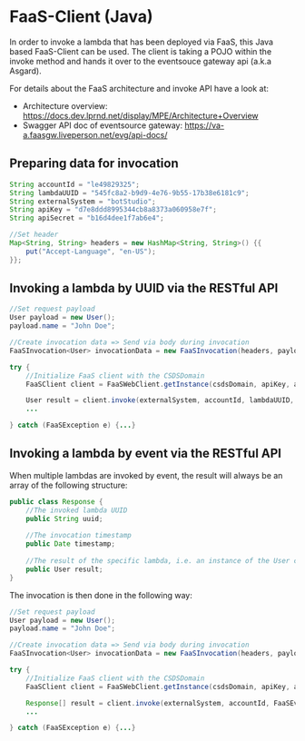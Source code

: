 # FaaS-Client (Java)
In order to invoke a lambda that has been deployed via FaaS, this Java based FaaS-Client can be used.
The client is taking a POJO within the invoke method and hands it over to the eventsouce gateway api (a.k.a Asgard).

For details about the FaaS architecture and invoke API have a look at:
* Architecture overview: https://docs.dev.lprnd.net/display/MPE/Architecture+Overview
* Swagger API doc of eventsource gateway: https://va-a.faasgw.liveperson.net/evg/api-docs/

## Preparing data for invocation
```java
String accountId = "le49829325";
String lambdaUUID = "545fc8a2-b9d9-4e76-9b55-17b38e6181c9";
String externalSystem = "botStudio";
String apiKey = "d7e8ddd8995344cb8a8373a060958e7f";
String apiSecret = "b16d4dee1f7ab6e4";

//Set header
Map<String, String> headers = new HashMap<String, String>() {{
    put("Accept-Language", "en-US");
}};
```

## Invoking a lambda by UUID via the RESTful API
```java
//Set request payload
User payload = new User();
payload.name = "John Doe";

//Create invocation data => Send via body during invocation
FaaSInvocation<User> invocationData = new FaaSInvocation(headers, payload);

try {
    //Initialize FaaS client with the CSDSDomain
    FaaSClient client = FaaSWebClient.getInstance(csdsDomain, apiKey, apiSecret);

    User result = client.invoke(externalSystem, accountId, lambdaUUID, invocationData, User.class);
    ...

} catch (FaaSException e) {...}
```

## Invoking a lambda by event via the RESTful API
When multiple lambdas are invoked by event, the result will always be an array of the following structure:
```java
public class Response {
    //The invoked lambda UUID
    public String uuid;
    
    //The invocation timestamp
    public Date timestamp;
    
    //The result of the specific lambda, i.e. an instance of the User class
    public User result;
}
```

The invocation is then done in the following way:
```java
//Set request payload
User payload = new User();
payload.name = "John Doe";

//Create invocation data => Send via body during invocation
FaaSInvocation<User> invocationData = new FaaSInvocation(headers, payload);

try {
    //Initialize FaaS client with the CSDSDomain
    FaaSClient client = FaaSWebClient.getInstance(csdsDomain, apiKey, apiSecret);

    Response[] result = client.invoke(externalSystem, accountId, FaaSEvent.DenverPostSurveyEmailTranscript, invocationData, Response[].class);
    ...

} catch (FaaSException e) {...}
```
